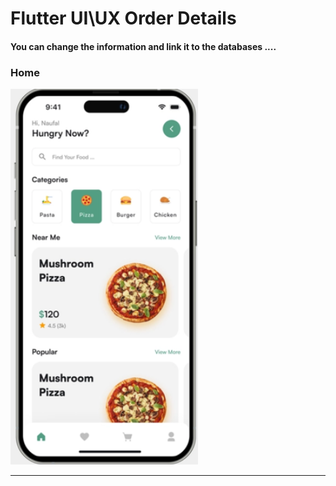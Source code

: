  <h1> Flutter UI\UX Order Details</h1>  
 
 
 
<h4> You can change the information and link it to the databases ....</h4>




<h3>Home</h3> 





<img src="https://github.com/abenkoula71/Day2_Home_Food_Flutter/blob/main/Screenshot%202023-03-23%20232015.png" width="300" /> 





<hr>





